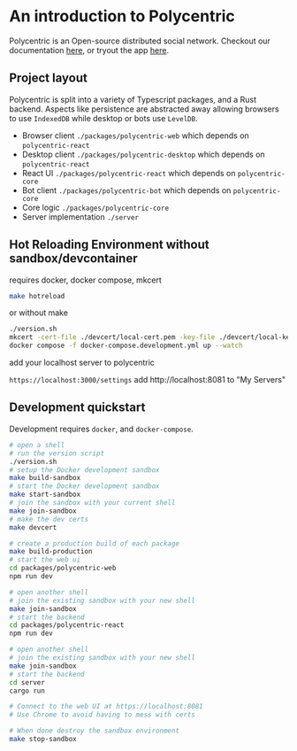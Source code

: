 # An introduction to Polycentric

Polycentric is an Open-source distributed social network. Checkout our documentation [here](https://docs.polycentric.io), or tryout the app [here](https://polycentric.io).

## Project layout

Polycentric is split into a variety of Typescript packages, and a Rust backend. Aspects like persistence are abstracted away allowing browsers to use `IndexedDB` while desktop or bots use `LevelDB`.

- Browser client `./packages/polycentric-web` which depends on `polycentric-react`
- Desktop client `./packages/polycentric-desktop` which depends on `polycentric-react`
- React UI `./packages/polycentric-react` which depends on `polycentric-core`
- Bot client `./packages/polycentric-bot` which depends on `polycentric-core`
- Core logic `./packages/polycentric-core`
- Server implementation `./server`

## Hot Reloading Environment without sandbox/devcontainer

requires docker, docker compose, mkcert

``` sh
make hotreload
```

or without make

``` sh
./version.sh
mkcert -cert-file ./devcert/local-cert.pem -key-file ./devcert/local-key.pem localhost 127.0.0.1 ::1 
docker compose -f docker-compose.development.yml up --watch
```

add your localhost server to polycentric

`https://localhost:3000/settings`
add http://localhost:8081 to "My Servers"

## Development quickstart

Development requires `docker`, and `docker-compose`.

```bash
# open a shell
# run the version script
./version.sh
# setup the Docker development sandbox
make build-sandbox
# start the Docker development sandbox
make start-sandbox
# join the sandbox with your current shell
make join-sandbox
# make the dev certs
make devcert

# create a production build of each package
make build-production
# start the web ui
cd packages/polycentric-web
npm run dev

# open another shell
# join the existing sandbox with your new shell
make join-sandbox
# start the backend
cd packages/polycentric-react
npm run dev

# open another shell
# join the existing sandbox with your new shell
make join-sandbox
# start the backend
cd server
cargo run

# Connect to the web UI at https://localhost:8081
# Use Chrome to avoid having to mess with certs

# When done destroy the sandbox environment
make stop-sandbox
```